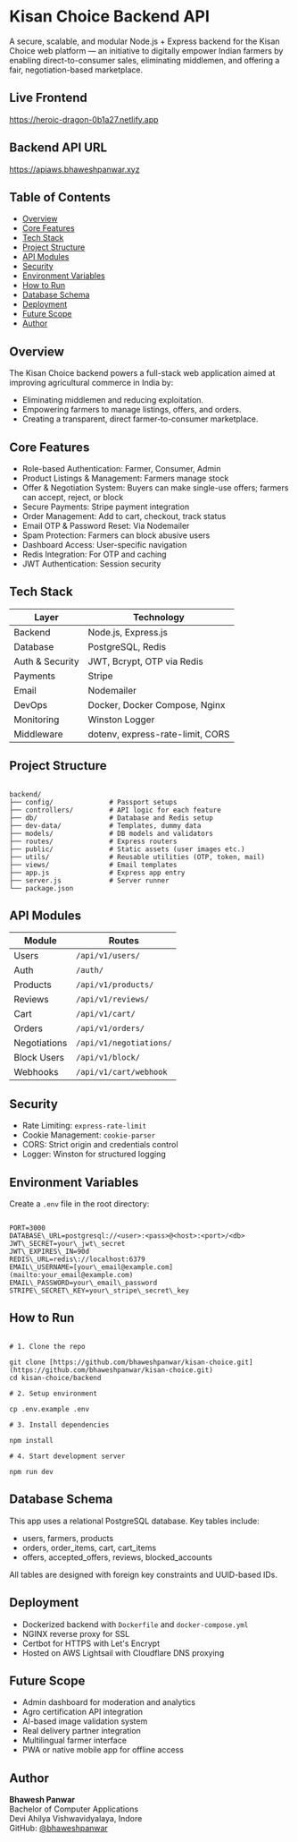 
# Kisan Choice Backend API

A secure, scalable, and modular Node.js + Express backend for the Kisan Choice web platform — an initiative to digitally empower Indian farmers by enabling direct-to-consumer sales, eliminating middlemen, and offering a fair, negotiation-based marketplace.

## Live Frontend

https://heroic-dragon-0b1a27.netlify.app

## Backend API URL

https://apiaws.bhaweshpanwar.xyz

## Table of Contents

- [Overview](#overview)
- [Core Features](#core-features)
- [Tech Stack](#tech-stack)
- [Project Structure](#project-structure)
- [API Modules](#api-modules)
- [Security](#security)
- [Environment Variables](#environment-variables)
- [How to Run](#how-to-run)
- [Database Schema](#database-schema)
- [Deployment](#deployment)
- [Future Scope](#future-scope)
- [Author](#author)

## Overview

The Kisan Choice backend powers a full-stack web application aimed at improving agricultural commerce in India by:

- Eliminating middlemen and reducing exploitation.
- Empowering farmers to manage listings, offers, and orders.
- Creating a transparent, direct farmer-to-consumer marketplace.

## Core Features

- Role-based Authentication: Farmer, Consumer, Admin
- Product Listings & Management: Farmers manage stock
- Offer & Negotiation System: Buyers can make single-use offers; farmers can accept, reject, or block
- Secure Payments: Stripe payment integration
- Order Management: Add to cart, checkout, track status
- Email OTP & Password Reset: Via Nodemailer
- Spam Protection: Farmers can block abusive users
- Dashboard Access: User-specific navigation
- Redis Integration: For OTP and caching
- JWT Authentication: Session security

## Tech Stack

| Layer         | Technology                           |
|--------------|---------------------------------------|
| Backend       | Node.js, Express.js                  |
| Database      | PostgreSQL, Redis                    |
| Auth & Security | JWT, Bcrypt, OTP via Redis          |
| Payments      | Stripe                               |
| Email         | Nodemailer                           |
| DevOps        | Docker, Docker Compose, Nginx        |
| Monitoring    | Winston Logger                       |
| Middleware    | dotenv, express-rate-limit, CORS     |

## Project Structure

```

backend/
├── config/              # Passport setups
├── controllers/         # API logic for each feature
├── db/                  # Database and Redis setup
├── dev-data/            # Templates, dummy data
├── models/              # DB models and validators
├── routes/              # Express routers
├── public/              # Static assets (user images etc.)
├── utils/               # Reusable utilities (OTP, token, mail)
├── views/               # Email templates
├── app.js               # Express app entry
├── server.js            # Server runner
└── package.json

```

## API Modules

| Module        | Routes                                      |
|---------------|---------------------------------------------|
| Users         | `/api/v1/users/`                            |
| Auth          | `/auth/`                                    |
| Products      | `/api/v1/products/`                         |
| Reviews       | `/api/v1/reviews/`                          |
| Cart          | `/api/v1/cart/`                             |
| Orders        | `/api/v1/orders/`                           |
| Negotiations  | `/api/v1/negotiations/`                     |
| Block Users   | `/api/v1/block/`                            |
| Webhooks      | `/api/v1/cart/webhook`                      |

## Security

- Rate Limiting: `express-rate-limit`
- Cookie Management: `cookie-parser`
- CORS: Strict origin and credentials control
- Logger: Winston for structured logging

## Environment Variables

Create a `.env` file in the root directory:

```

PORT=3000
DATABASE\_URL=postgresql://<user>:<pass>@<host>:<port>/<db>
JWT\_SECRET=your\_jwt\_secret
JWT\_EXPIRES\_IN=90d
REDIS\_URL=redis\://localhost:6379
EMAIL\_USERNAME=[your\_email@example.com](mailto:your_email@example.com)
EMAIL\_PASSWORD=your\_email\_password
STRIPE\_SECRET\_KEY=your\_stripe\_secret\_key

```

## How to Run

```

# 1. Clone the repo

git clone [https://github.com/bhaweshpanwar/kisan-choice.git](https://github.com/bhaweshpanwar/kisan-choice.git)
cd kisan-choice/backend

# 2. Setup environment

cp .env.example .env

# 3. Install dependencies

npm install

# 4. Start development server

npm run dev

```

## Database Schema

This app uses a relational PostgreSQL database. Key tables include:

- users, farmers, products
- orders, order_items, cart, cart_items
- offers, accepted_offers, reviews, blocked_accounts

All tables are designed with foreign key constraints and UUID-based IDs.

## Deployment

- Dockerized backend with `Dockerfile` and `docker-compose.yml`
- NGINX reverse proxy for SSL
- Certbot for HTTPS with Let's Encrypt
- Hosted on AWS Lightsail with Cloudflare DNS proxying

## Future Scope

- Admin dashboard for moderation and analytics
- Agro certification API integration
- AI-based image validation system
- Real delivery partner integration
- Multilingual farmer interface
- PWA or native mobile app for offline access

## Author

**Bhawesh Panwar**  
Bachelor of Computer Applications  
Devi Ahilya Vishwavidyalaya, Indore  
GitHub: [@bhaweshpanwar](https://github.com/bhaweshpanwar)
```
